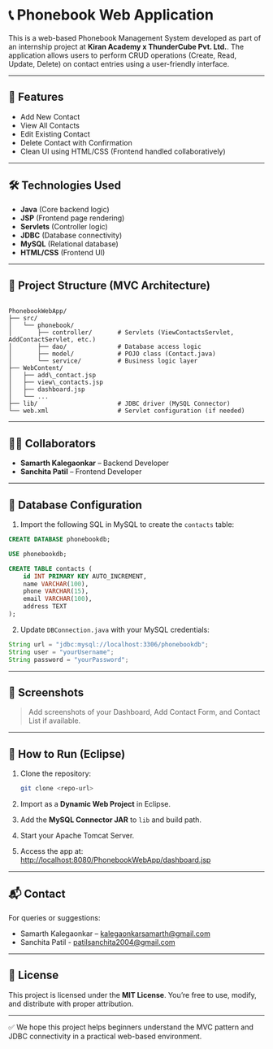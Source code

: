 # 📞 Phonebook Web Application

This is a web-based Phonebook Management System developed as part of an internship project at **Kiran Academy x ThunderCube Pvt. Ltd.**. The application allows users to perform CRUD operations (Create, Read, Update, Delete) on contact entries using a user-friendly interface.

---

## 🚀 Features

- Add New Contact
- View All Contacts
- Edit Existing Contact
- Delete Contact with Confirmation
- Clean UI using HTML/CSS (Frontend handled collaboratively)

---

## 🛠️ Technologies Used

- **Java** (Core backend logic)
- **JSP** (Frontend page rendering)
- **Servlets** (Controller logic)
- **JDBC** (Database connectivity)
- **MySQL** (Relational database)
- **HTML/CSS** (Frontend UI)

---

## 📂 Project Structure (MVC Architecture)

```

PhonebookWebApp/
├── src/
│   └── phonebook/
│       ├── controller/       # Servlets (ViewContactsServlet, AddContactServlet, etc.)
│       ├── dao/              # Database access logic
│       ├── model/            # POJO class (Contact.java)
│       └── service/          # Business logic layer
├── WebContent/
│   ├── add\_contact.jsp
│   ├── view\_contacts.jsp
│   ├── dashboard.jsp
│   └── ...
├── lib/                      # JDBC driver (MySQL Connector)
└── web.xml                   # Servlet configuration (if needed)

````

---

## 🧑‍💻 Collaborators

- **Samarth Kalegaonkar** – Backend Developer  
- **Sanchita Patil** – Frontend Developer

---

## 💾 Database Configuration

1. Import the following SQL in MySQL to create the `contacts` table:
```sql
CREATE DATABASE phonebookdb;

USE phonebookdb;

CREATE TABLE contacts (
    id INT PRIMARY KEY AUTO_INCREMENT,
    name VARCHAR(100),
    phone VARCHAR(15),
    email VARCHAR(100),
    address TEXT
);
````

2. Update `DBConnection.java` with your MySQL credentials:

```java
String url = "jdbc:mysql://localhost:3306/phonebookdb";
String user = "yourUsername";
String password = "yourPassword";
```

---

## 📸 Screenshots

> Add screenshots of your Dashboard, Add Contact Form, and Contact List if available.

---

## 📁 How to Run (Eclipse)

1. Clone the repository:

   ```bash
   git clone <repo-url>
   ```

2. Import as a **Dynamic Web Project** in Eclipse.

3. Add the **MySQL Connector JAR** to `lib` and build path.

4. Start your Apache Tomcat Server.

5. Access the app at:
   [http://localhost:8080/PhonebookWebApp/dashboard.jsp](http://localhost:8080/PhonebookWebApp/dashboard.jsp)

---

## 📬 Contact

For queries or suggestions:

* Samarth Kalegaonkar – [kalegaonkarsamarth@gmail.com](mailto:kalegaonkarsamarth@gmail.com)
* Sanchita Patil - [patilsanchita2004@gmail.com](mailto:patilsanchita2004@gmail.com)

---

## 📄 License

This project is licensed under the **MIT License**. You’re free to use, modify, and distribute with proper attribution.

---

✅ We hope this project helps beginners understand the MVC pattern and JDBC connectivity in a practical web-based environment.
